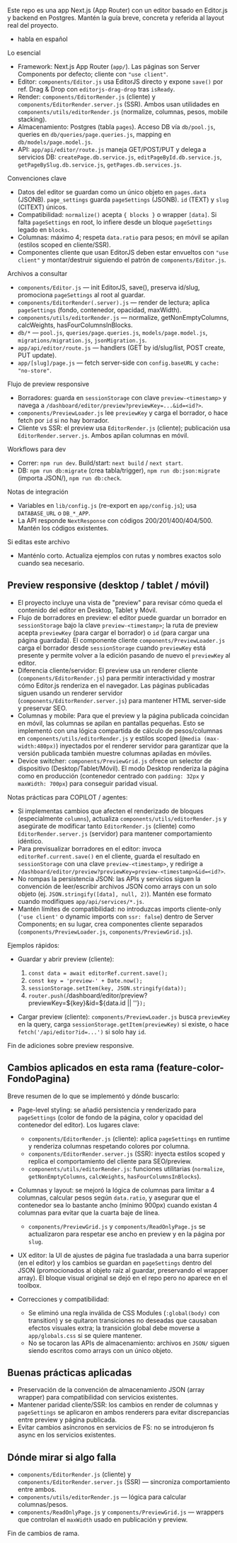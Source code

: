 Este repo es una app Next.js (App Router) con un editor basado en Editor.js y backend en Postgres. Mantén la guía breve, concreta y referida al layout real del proyecto.

- habla en español

Lo esencial
- Framework: Next.js App Router (`app/`). Las páginas son Server Components por defecto; cliente con `"use client"`.
- Editor: `components/Editor.js` usa EditorJS directo y expone `save()` por ref. Drag & Drop con `editorjs-drag-drop` tras `isReady`.
- Render: `components/EditorRender.js` (cliente) y `components/EditorRender.server.js` (SSR). Ambos usan utilidades en `components/utils/editorRender.js` (normalize, columnas, pesos, mobile stacking).
- Almacenamiento: Postgres (tabla `pages`). Acceso DB vía `db/pool.js`, queries en `db/queries/page.queries.js`, mapping en `db/models/page.model.js`.
- API: `app/api/editor/route.js` maneja GET/POST/PUT y delega a servicios DB: `createPage.db.service.js`, `editPageById.db.service.js`, `getPageBySlug.db.service.js`, `getPages.db.services.js`.

Convenciones clave
- Datos del editor se guardan como un único objeto en `pages.data` (JSONB). `page_settings` guarda `pageSettings` (JSONB). `id` (TEXT) y `slug` (CITEXT) únicos.
- Compatibilidad: `normalize()` acepta `{ blocks }` o wrapper `[data]`. Si falta `pageSettings` en root, lo infiere desde un bloque `pageSettings` legado en `blocks`.
- Columnas: máximo 4; respeta `data.ratio` para pesos; en móvil se apilan (estilos scoped en cliente/SSR).
- Componentes cliente que usan EditorJS deben estar envueltos con `"use client"` y montar/destruir siguiendo el patrón de `components/Editor.js`.

Archivos a consultar
- `components/Editor.js` — init EditorJS, save(), preserva id/slug, promociona `pageSettings` al root al guardar.
- `components/EditorRender(.server).js` — render de lectura; aplica `pageSettings` (fondo, contenedor, opacidad, maxWidth).
- `components/utils/editorRender.js` — normalize, getNonEmptyColumns, calcWeights, hasFourColumnsInBlocks.
- `db/*` — `pool.js`, `queries/page.queries.js`, `models/page.model.js`, `migrations/migration.js`, `jsonMigration.js`.
- `app/api/editor/route.js` — handlers (GET by id/slug/list, POST create, PUT update).
- `app/[slug]/page.js` — fetch server-side con `config.baseURL` y `cache: "no-store"`.

Flujo de preview responsive
- Borradores: guarda en `sessionStorage` con clave `preview-<timestamp>` y navega a `/dashboard/editor/preview?previewKey=...&id=<id?>`.
- `components/PreviewLoader.js` lee `previewKey` y carga el borrador, o hace fetch por `id` si no hay borrador.
- Cliente vs SSR: el preview usa `EditorRender.js` (cliente); publicación usa `EditorRender.server.js`. Ambos apilan columnas en móvil.

Workflows para dev
- Correr: `npm run dev`. Build/start: `next build` / `next start`.
- DB: `npm run db:migrate` (crea tabla/trigger), `npm run db:json:migrate` (importa JSON/), `npm run db:check`.

Notas de integración
- Variables en `lib/config.js` (re-export en `app/config.js`); usa `DATABASE_URL` o `DB_*_APP`.
- La API responde `NextResponse` con códigos 200/201/400/404/500. Mantén los códigos existentes.

Si editas este archivo
- Manténlo corto. Actualiza ejemplos con rutas y nombres exactos solo cuando sea necesario.

Preview responsive (desktop / tablet / móvil)
------------------------------------------
- El proyecto incluye una vista de "preview" para revisar cómo queda el contenido del editor en Desktop, Tablet y Móvil.
- Flujo de borradores en preview: el editor puede guardar un borrador en `sessionStorage` bajo la clave `preview-<timestamp>`; la ruta de preview acepta `previewKey` (para cargar el borrador) o `id` (para cargar una página guardada). El componente cliente `components/PreviewLoader.js` carga el borrador desde `sessionStorage` cuando `previewKey` está presente y permite volver a la edición pasando de nuevo el `previewKey` al editor.
- Diferencia cliente/servidor: El preview usa un renderer cliente (`components/EditorRender.js`) para permitir interactividad y mostrar cómo Editor.js renderiza en el navegador. Las páginas publicadas siguen usando un renderer servidor (`components/EditorRender.server.js`) para mantener HTML server-side y preservar SEO.
- Columnas y mobile: Para que el preview y la página publicada coincidan en móvil, las columnas se apilan en pantallas pequeñas. Esto se implementó con una lógica compartida de cálculo de pesos/columnas en `components/utils/editorRender.js` y estilos scoped (`@media (max-width:480px)`) inyectados por el renderer servidor para garantizar que la versión publicada también muestre columnas apiladas en móviles.
- Device switcher: `components/PreviewGrid.js` ofrece un selector de dispositivo (Desktop/Tablet/Móvil). El modo Desktop renderiza la página como en producción (contenedor centrado con `padding: 32px` y `maxWidth: 700px`) para conseguir paridad visual.

Notas prácticas para COPILOT / agentes:
- Si implementas cambios que afecten el renderizado de bloques (especialmente `columns`), actualiza `components/utils/editorRender.js` y asegúrate de modificar tanto `EditorRender.js` (cliente) como `EditorRender.server.js` (servidor) para mantener comportamiento idéntico.
- Para previsualizar borradores en el editor: invoca `editorRef.current.save()` en el cliente, guarda el resultado en `sessionStorage` con una clave `preview-<timestamp>`, y redirige a `/dashboard/editor/preview?previewKey=preview-<timestamp>&id=<id?>`.
- No rompas la persistencia JSON: las APIs y servicios siguen la convención de leer/escribir archivos JSON como arrays con un solo objeto (ej. `JSON.stringify([data], null, 2)`). Mantén ese formato cuando modifiques `app/api/services/*.js`.
- Mantén límites de compatibilidad: no introduzcas imports cliente-only (`'use client'` o dynamic imports con `ssr: false`) dentro de Server Components; en su lugar, crea componentes cliente separados (`components/PreviewLoader.js`, `components/PreviewGrid.js`).

Ejemplos rápidos:
- Guardar y abrir preview (cliente):
	1. `const data = await editorRef.current.save();`
	2. `const key = 'preview-' + Date.now();`
	3. `sessionStorage.setItem(key, JSON.stringify(data));`
	4. `router.push(`/dashboard/editor/preview?previewKey=${key}&id=${data.id || ''}`);`

- Cargar preview (cliente): `components/PreviewLoader.js` busca `previewKey` en la query, carga `sessionStorage.getItem(previewKey)` si existe, o hace `fetch('/api/editor?id=...')` si solo hay `id`.

Fin de adiciones sobre preview responsive.

Cambios aplicados en esta rama (feature-color-FondoPagina)
-------------------------------------------------------
Breve resumen de lo que se implementó y dónde buscarlo:

- Page-level styling: se añadió persistencia y renderizado para `pageSettings` (color de fondo de la página, color y opacidad del contenedor del editor). Los lugares clave:
	- `components/EditorRender.js` (cliente): aplica `pageSettings` en runtime y renderiza columnas respetando colores por columna.
	- `components/EditorRender.server.js` (SSR): inyecta estilos scoped y replica el comportamiento del cliente para SEO/preview.
	- `components/utils/editorRender.js`: funciones utilitarias (`normalize`, `getNonEmptyColumns`, `calcWeights`, `hasFourColumnsInBlocks`).

- Columnas y layout: se mejoró la lógica de columnas para limitar a 4 columnas, calcular pesos según `data.ratio`, y asegurar que el contenedor sea lo bastante ancho (mínimo 900px) cuando existan 4 columnas para evitar que la cuarta baje de línea.
	- `components/PreviewGrid.js` y `components/ReadOnlyPage.js` se actualizaron para respetar ese ancho en preview y en la página por `slug`.

- UX editor: la UI de ajustes de página fue trasladada a una barra superior (en el editor) y los cambios se guardan en `pageSettings` dentro del JSON (promocionados al objeto raíz al guardar, preservando el wrapper array). El bloque visual original se dejó en el repo pero no aparece en el toolbox.

- Correcciones y compatibilidad:
	- Se eliminó una regla inválida de CSS Modules (`:global(body)` con transition) y se quitaron transiciones no deseadas que causaban efectos visuales extra; la transición global debe moverse a `app/globals.css` si se quiere mantener.
	- No se tocaron las APIs de almacenamiento: archivos en `JSON/` siguen siendo escritos como arrays con un único objeto.

Buenas prácticas aplicadas
-------------------------
- Preservación de la convención de almacenamiento JSON (array wrapper) para compatibilidad con servicios existentes.
- Mantener paridad cliente/SSR: los cambios en render de columnas y `pageSettings` se aplicaron en ambos renderers para evitar discrepancias entre preview y página publicada.
- Evitar cambios asíncronos en servicios de FS: no se introdujeron fs async en los servicios existentes.

Dónde mirar si algo falla
-------------------------
- `components/EditorRender.js` (cliente) y `components/EditorRender.server.js` (SSR) — sincroniza comportamiento entre ambos.
- `components/utils/editorRender.js` — lógica para calcular columnas/pesos.
- `components/ReadOnlyPage.js` y `components/PreviewGrid.js` — wrappers que controlan el `maxWidth` usado en publicación y preview.

Fin de cambios de rama.

